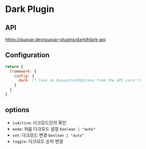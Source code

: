 # Dark Plugin

## API

https://quasar.dev/quasar-plugins/dark#dark-api

## Configuration

```js
return {
  framework: {
    config: {
      dark: /* look at QuasarConfOptions from the API card */
    }
  }
}
```

## options

- `isActive`: 다크모드인지 확인
- `mode`: 처음 다크모드 설정 `boolean | "auto"`
- `set`: 다크모드 변경 `boolean | "auto"`
- `toggle`: 다크모드 순차 변경

